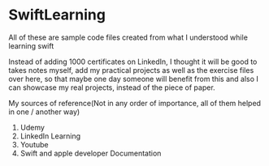 # SwiftLearning
All of these are sample code files created from what I understood while learning swift

Instead of adding 1000 certificates on LinkedIn, I thought it will be good to takes notes myself, add my practical projects as well as the exercise files over here, so that maybe one day someone will benefit from this and also I can showcase my real projects, instead of the piece of paper.

My sources of reference(Not in any order of importance, all of them helped in one / another way)

1. Udemy
2. LinkedIn Learning
3. Youtube
4. Swift and apple developer Documentation
